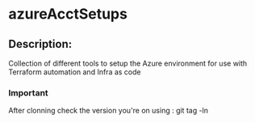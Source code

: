 # azureAcctSetups
## Description:

Collection of different tools to setup the Azure environment for use with Terraform automation and Infra as code 

### Important
After clonning check the version you're on using : 
git tag -ln
